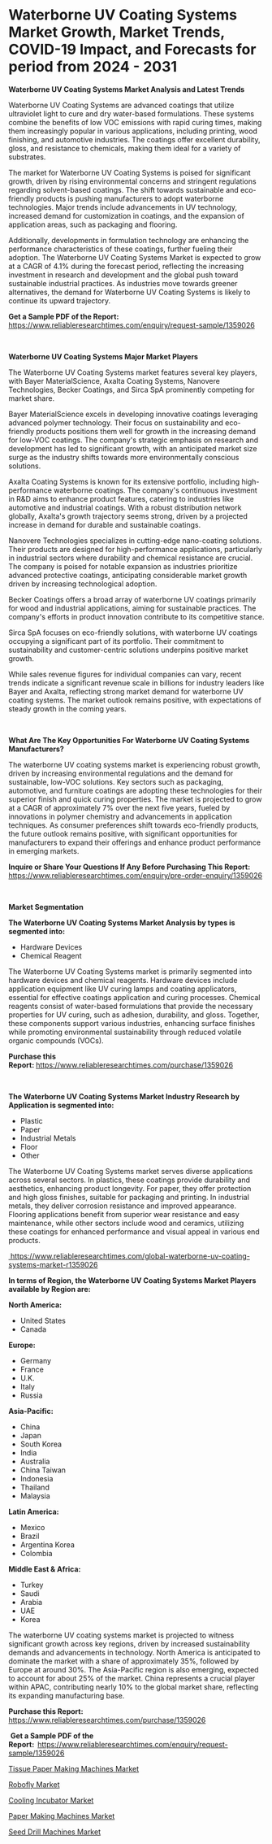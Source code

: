 <p><h1>Waterborne UV Coating Systems Market Growth, Market Trends, COVID-19 Impact, and Forecasts for period from 2024 - 2031</h1></p><p><strong>Waterborne UV Coating Systems Market Analysis and Latest Trends</strong></p>
<p><p>Waterborne UV Coating Systems are advanced coatings that utilize ultraviolet light to cure and dry water-based formulations. These systems combine the benefits of low VOC emissions with rapid curing times, making them increasingly popular in various applications, including printing, wood finishing, and automotive industries. The coatings offer excellent durability, gloss, and resistance to chemicals, making them ideal for a variety of substrates.</p><p>The market for Waterborne UV Coating Systems is poised for significant growth, driven by rising environmental concerns and stringent regulations regarding solvent-based coatings. The shift towards sustainable and eco-friendly products is pushing manufacturers to adopt waterborne technologies. Major trends include advancements in UV technology, increased demand for customization in coatings, and the expansion of application areas, such as packaging and flooring.</p><p>Additionally, developments in formulation technology are enhancing the performance characteristics of these coatings, further fueling their adoption. The Waterborne UV Coating Systems Market is expected to grow at a CAGR of 4.1% during the forecast period, reflecting the increasing investment in research and development and the global push toward sustainable industrial practices. As industries move towards greener alternatives, the demand for Waterborne UV Coating Systems is likely to continue its upward trajectory.</p></p>
<p><strong>Get a Sample PDF of the Report:&nbsp;</strong> <a href="https://www.reliableresearchtimes.com/enquiry/request-sample/1359026?utm_campaign=1625&utm_medium=2&utm_source=Github&utm_content=ia&utm_term=18102024&utm_id=waterborne-uv-coating-systems">https://www.reliableresearchtimes.com/enquiry/request-sample/1359026</a></p>
<p>&nbsp;</p>
<p><strong>Waterborne UV Coating Systems Major Market Players</strong></p>
<p><p>The Waterborne UV Coating Systems market features several key players, with Bayer MaterialScience, Axalta Coating Systems, Nanovere Technologies, Becker Coatings, and Sirca SpA prominently competing for market share.</p><p>Bayer MaterialScience excels in developing innovative coatings leveraging advanced polymer technology. Their focus on sustainability and eco-friendly products positions them well for growth in the increasing demand for low-VOC coatings. The company's strategic emphasis on research and development has led to significant growth, with an anticipated market size surge as the industry shifts towards more environmentally conscious solutions.</p><p>Axalta Coating Systems is known for its extensive portfolio, including high-performance waterborne coatings. The company's continuous investment in R&D aims to enhance product features, catering to industries like automotive and industrial coatings. With a robust distribution network globally, Axalta's growth trajectory seems strong, driven by a projected increase in demand for durable and sustainable coatings.</p><p>Nanovere Technologies specializes in cutting-edge nano-coating solutions. Their products are designed for high-performance applications, particularly in industrial sectors where durability and chemical resistance are crucial. The company is poised for notable expansion as industries prioritize advanced protective coatings, anticipating considerable market growth driven by increasing technological adoption.</p><p>Becker Coatings offers a broad array of waterborne UV coatings primarily for wood and industrial applications, aiming for sustainable practices. The company's efforts in product innovation contribute to its competitive stance.</p><p>Sirca SpA focuses on eco-friendly solutions, with waterborne UV coatings occupying a significant part of its portfolio. Their commitment to sustainability and customer-centric solutions underpins positive market growth.</p><p>While sales revenue figures for individual companies can vary, recent trends indicate a significant revenue scale in billions for industry leaders like Bayer and Axalta, reflecting strong market demand for waterborne UV coating systems. The market outlook remains positive, with expectations of steady growth in the coming years.</p></p>
<p>&nbsp;</p>
<p><strong>What Are The Key Opportunities For Waterborne UV Coating Systems Manufacturers?</strong></p>
<p><p>The waterborne UV coating systems market is experiencing robust growth, driven by increasing environmental regulations and the demand for sustainable, low-VOC solutions. Key sectors such as packaging, automotive, and furniture coatings are adopting these technologies for their superior finish and quick curing properties. The market is projected to grow at a CAGR of approximately 7% over the next five years, fueled by innovations in polymer chemistry and advancements in application techniques. As consumer preferences shift towards eco-friendly products, the future outlook remains positive, with significant opportunities for manufacturers to expand their offerings and enhance product performance in emerging markets.</p></p>
<p><strong>Inquire or Share Your Questions If Any Before Purchasing This Report:</strong> <a href="https://www.reliableresearchtimes.com/enquiry/pre-order-enquiry/1359026?utm_campaign=1625&utm_medium=2&utm_source=Github&utm_content=ia&utm_term=18102024&utm_id=waterborne-uv-coating-systems">https://www.reliableresearchtimes.com/enquiry/pre-order-enquiry/1359026</a></p>
<p>&nbsp;</p>
<p><strong>Market Segmentation</strong></p>
<p><strong>The Waterborne UV Coating Systems Market Analysis by types is segmented into:</strong></p>
<p><ul><li>Hardware Devices</li><li>Chemical Reagent</li></ul></p>
<p><p>The Waterborne UV Coating Systems market is primarily segmented into hardware devices and chemical reagents. Hardware devices include application equipment like UV curing lamps and coating applicators, essential for effective coatings application and curing processes. Chemical reagents consist of water-based formulations that provide the necessary properties for UV curing, such as adhesion, durability, and gloss. Together, these components support various industries, enhancing surface finishes while promoting environmental sustainability through reduced volatile organic compounds (VOCs).</p></p>
<p><strong>Purchase this Report:&nbsp;</strong><a href="https://www.reliableresearchtimes.com/purchase/1359026?utm_campaign=1625&utm_medium=2&utm_source=Github&utm_content=ia&utm_term=18102024&utm_id=waterborne-uv-coating-systems">https://www.reliableresearchtimes.com/purchase/1359026</a></p>
<p>&nbsp;</p>
<p><strong>The Waterborne UV Coating Systems Market Industry Research by Application is segmented into:</strong></p>
<p><ul><li>Plastic</li><li>Paper</li><li>Industrial Metals</li><li>Floor</li><li>Other</li></ul></p>
<p><p>The Waterborne UV Coating Systems market serves diverse applications across several sectors. In plastics, these coatings provide durability and aesthetics, enhancing product longevity. For paper, they offer protection and high gloss finishes, suitable for packaging and printing. In industrial metals, they deliver corrosion resistance and improved appearance. Flooring applications benefit from superior wear resistance and easy maintenance, while other sectors include wood and ceramics, utilizing these coatings for enhanced performance and visual appeal in various end products.</p></p>
<p><a href="https://www.reliableresearchtimes.com/global-waterborne-uv-coating-systems-market-r1359026?utm_campaign=1625&utm_medium=2&utm_source=Github&utm_content=ia&utm_term=18102024&utm_id=waterborne-uv-coating-systems">&nbsp;https://www.reliableresearchtimes.com/global-waterborne-uv-coating-systems-market-r1359026</a></p>
<p><strong>In terms of Region, the Waterborne UV Coating Systems Market Players available by Region are:</strong></p>
<p>
    <p> <strong> North America: </strong>
        <ul>
            <li>United States</li>
            <li>Canada</li>
        </ul>
        </p> 
    <p> <strong> Europe: </strong>
        <ul>
            <li>Germany</li>
            <li>France</li>
            <li>U.K.</li>
            <li>Italy</li>
            <li>Russia</li>
        </ul>
        </p> 
    <p> <strong> Asia-Pacific: </strong>
        <ul>
            <li>China</li>
            <li>Japan</li>
            <li>South Korea</li>
            <li>India</li>
            <li>Australia</li>
            <li>China Taiwan</li>
            <li>Indonesia</li>
            <li>Thailand</li>
            <li>Malaysia</li>
        </ul>
        </p> 
    <p> <strong> Latin America: </strong>
        <ul>
            <li>Mexico</li>
            <li>Brazil</li>
            <li>Argentina Korea</li>
            <li>Colombia</li>
        </ul>
        </p> 
    <p> <strong> Middle East & Africa: </strong>
        <ul>
            <li>Turkey</li>
            <li>Saudi</li>
            <li>Arabia</li>
            <li>UAE</li>
            <li>Korea</li>
        </ul>
    </p>
    </p>
<p><p>The waterborne UV coating systems market is projected to witness significant growth across key regions, driven by increased sustainability demands and advancements in technology. North America is anticipated to dominate the market with a share of approximately 35%, followed by Europe at around 30%. The Asia-Pacific region is also emerging, expected to account for about 25% of the market. China represents a crucial player within APAC, contributing nearly 10% to the global market share, reflecting its expanding manufacturing base.</p></p>
<p><strong>Purchase this Report: </strong><a href="https://www.reliableresearchtimes.com/purchase/1359026?utm_campaign=1625&utm_medium=2&utm_source=Github&utm_content=ia&utm_term=18102024&utm_id=waterborne-uv-coating-systems">https://www.reliableresearchtimes.com/purchase/1359026</a></p>
<p>&nbsp;<strong>Get a Sample PDF of the Report:&nbsp;&nbsp;</strong><a href="https://www.reliableresearchtimes.com/enquiry/request-sample/1359026?utm_campaign=1625&utm_medium=2&utm_source=Github&utm_content=ia&utm_term=18102024&utm_id=waterborne-uv-coating-systems">https://www.reliableresearchtimes.com/enquiry/request-sample/1359026</a></p>
<p><strong></strong></p>
<p><p><a href="https://www.linkedin.com/pulse/investment-opportunities-tissue-paper-making-machines-sector-hvihc?utm_campaign=1625&utm_medium=2&utm_source=Github&utm_content=ia&utm_term=18102024&utm_id=waterborne-uv-coating-systems">Tissue Paper Making Machines Market</a></p><p><a href="https://www.linkedin.com/pulse/robofly-market-trends-growth-outlook-2024-2031-westboro-qglvc?utm_campaign=1625&utm_medium=2&utm_source=Github&utm_content=ia&utm_term=18102024&utm_id=waterborne-uv-coating-systems">Robofly Market</a></p><p><a href="https://www.linkedin.com/pulse/cooling-incubator-market-investigation-industry-evolution-forecast-iuk2c?utm_campaign=1625&utm_medium=2&utm_source=Github&utm_content=ia&utm_term=18102024&utm_id=waterborne-uv-coating-systems">Cooling Incubator Market</a></p><p><a href="https://www.linkedin.com/pulse/paper-making-machines-market-global-regional-analysis-2024-tnacc?utm_campaign=1625&utm_medium=2&utm_source=Github&utm_content=ia&utm_term=18102024&utm_id=waterborne-uv-coating-systems">Paper Making Machines Market</a></p><p><a href="https://www.linkedin.com/pulse/seed-drill-machines-industry-sector-market-dynamics-future-scenarios-iiphc?utm_campaign=1625&utm_medium=2&utm_source=Github&utm_content=ia&utm_term=18102024&utm_id=waterborne-uv-coating-systems">Seed Drill Machines Market</a></p></p>